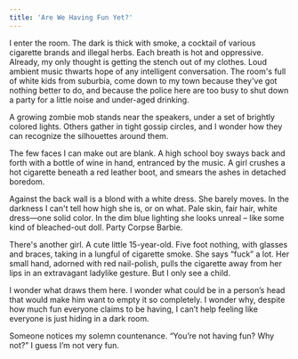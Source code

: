 ```yaml
---
title: 'Are We Having Fun Yet?'
---
```


I enter the room. The dark is thick with smoke, a cocktail of various cigarette brands and illegal herbs. Each breath is hot and oppressive. Already, my only thought is getting the stench out of my clothes. Loud ambient music thwarts hope of any intelligent conversation. The room's full of white kids from suburbia, come down to my town because they've got nothing better to do, and because the police here are too busy to shut down a party for a little noise and under-aged drinking.

A growing zombie mob stands near the speakers, under a set of brightly colored lights. Others gather in tight gossip circles, and I wonder how they can recognize the silhouettes around them.

The few faces I can make out are blank. A high school boy sways back and forth with a bottle of wine in hand, entranced by the music. A girl crushes a hot cigarette beneath a red leather boot, and smears the ashes in detached boredom.

Against the back wall is a blond with a white dress. She barely moves. In the darkness I can't tell how high she is, or on what. Pale skin, fair hair, white dress—one solid color. In the dim blue lighting she looks unreal – like some kind of bleached-out doll. Party Corpse Barbie.

There's another girl. A cute little 15-year-old. Five foot nothing, with glasses and braces, taking in a lungful of cigarette smoke. She says “fuck” a lot. Her small hand, adorned with red nail-polish, pulls the cigarette away from her lips in an extravagant ladylike gesture. But I only see a child.

I wonder what draws them here. I wonder what could be in a person’s head that would make him want to empty it so completely. I wonder why, despite how much fun everyone claims to be having, I can’t help feeling like everyone is just hiding in a dark room.

Someone notices my solemn countenance. “You’re not having fun? Why not?” I guess I’m not very fun. 